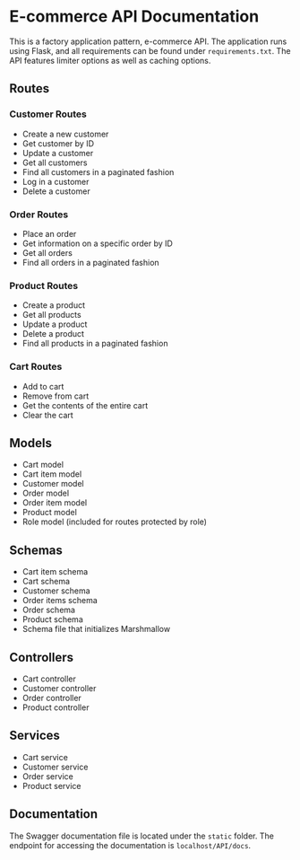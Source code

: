 # E-commerce API Documentation

This is a factory application pattern, e-commerce API. The application runs using Flask, and all requirements can be found under `requirements.txt`. The API features limiter options as well as caching options.

## Routes

### Customer Routes
- Create a new customer
- Get customer by ID
- Update a customer
- Get all customers
- Find all customers in a paginated fashion
- Log in a customer
- Delete a customer

### Order Routes
- Place an order
- Get information on a specific order by ID
- Get all orders
- Find all orders in a paginated fashion

### Product Routes
- Create a product
- Get all products
- Update a product
- Delete a product
- Find all products in a paginated fashion

### Cart Routes
- Add to cart
- Remove from cart
- Get the contents of the entire cart
- Clear the cart

## Models
- Cart model
- Cart item model
- Customer model
- Order model
- Order item model
- Product model
- Role model (included for routes protected by role)

## Schemas
- Cart item schema
- Cart schema
- Customer schema
- Order items schema
- Order schema
- Product schema
- Schema file that initializes Marshmallow

## Controllers
- Cart controller
- Customer controller
- Order controller
- Product controller

## Services
- Cart service
- Customer service
- Order service
- Product service

## Documentation
The Swagger documentation file is located under the `static` folder. The endpoint for accessing the documentation is `localhost/API/docs`.
